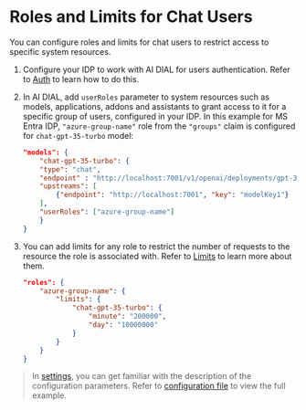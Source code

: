 # Roles and Limits for Chat Users

You can configure roles and limits for chat users to restrict access to specific system resources. 

1. Configure your IDP to work with AI DIAL for users authentication. Refer to [Auth](/Auth/Web/overview) to learn how to do this.
2. In AI DIAL, add `userRoles` parameter to system resources such as models, applications, addons and assistants to grant access to it for a specific group of users, configured in your IDP. In this example for MS Entra IDP, `"azure-group-name"` role from the `"groups"` claim is configured for `chat-gpt-35-turbo` model:

    ```json
    "models": {
        "chat-gpt-35-turbo": {
        "type": "chat",
        "endpoint" : "http://localhost:7001/v1/openai/deployments/gpt-35-turbo/chat/completions",
        "upstreams": [
            {"endpoint": "http://localhost:7001", "key": "modelKey1"}
        ],
        "userRoles": ["azure-group-name"]
        }
    }
    ```

3. You can add limits for any role to restrict the number of requests to the resource the role is associated with. Refer to [Limits](/Roles%20and%20Limits/overview#limits) to learn more about them.

    ```json
    "roles": {
        "azure-group-name": {
            "limits": {
                "chat-gpt-35-turbo": {
                    "minute": "200000",
                    "day": "10000000"
                }
            }
        }
    }
    ```

> In [settings](https://github.com/epam/ai-dial-core?tab=readme-ov-file#dynamic-settings), you can get familiar with the description of the configuration parameters. Refer to [configuration file](https://github.com/epam/ai-dial-core/blob/development/sample/aidial.config.json) to view the full example. 
